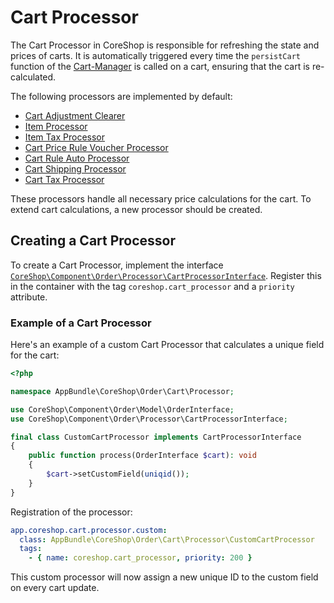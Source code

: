 # Cart Processor

The Cart Processor in CoreShop is responsible for refreshing the state and prices of carts. It is automatically
triggered every time the `persistCart` function of the [Cart-Manager](./08_Cart_Manager.md) is called on a cart,
ensuring that the cart is re-calculated.

The following processors are implemented by default:

- [Cart Adjustment Clearer](https://github.com/coreshop/CoreShop/blob/master/src/CoreShop/Component/Core/Order/Processor/CartAdjustmentClearer.php)
- [Item Processor](https://github.com/coreshop/CoreShop/blob/master/src/CoreShop/Component/Core/Order/Processor/CartItemProcessor.php)
- [Item Tax Processor](https://github.com/coreshop/CoreShop/blob/master/src/CoreShop/Component/Core/Order/Processor/CartItemTaxProcessor.php)
- [Cart Price Rule Voucher Processor](https://github.com/coreshop/CoreShop/blob/master/src/CoreShop/Component/Core/Order/Processor/CartPriceRuleVoucherProcessor.php)
- [Cart Rule Auto Processor](https://github.com/coreshop/CoreShop/blob/master/src/CoreShop/Component/Core/Order/Processor/CartRuleAutoProcessor.php)
- [Cart Shipping Processor](https://github.com/coreshop/CoreShop/blob/master/src/CoreShop/Component/Core/Order/Processor/CartShippingProcessor.php)
- [Cart Tax Processor](https://github.com/coreshop/CoreShop/blob/master/src/CoreShop/Component/Core/Order/Processor/CartTaxProcessor.php)

These processors handle all necessary price calculations for the cart. To extend cart calculations, a new processor
should be created.

## Creating a Cart Processor

To create a Cart Processor, implement the
interface [```CoreShop\Component\Order\Processor\CartProcessorInterface```](https://github.com/coreshop/CoreShop/blob/master/src/CoreShop/Component/Order/Processor/CartProcessorInterface.php).
Register this in the container with the tag ```coreshop.cart_processor``` and a ```priority``` attribute.

### Example of a Cart Processor

Here's an example of a custom Cart Processor that calculates a unique field for the cart:

```php
<?php

namespace AppBundle\CoreShop\Order\Cart\Processor;

use CoreShop\Component\Order\Model\OrderInterface;
use CoreShop\Component\Order\Processor\CartProcessorInterface;

final class CustomCartProcessor implements CartProcessorInterface
{
    public function process(OrderInterface $cart): void
    {
        $cart->setCustomField(uniqid());
    }
}
```

Registration of the processor:

```yaml
app.coreshop.cart.processor.custom:
  class: AppBundle\CoreShop\Order\Cart\Processor\CustomCartProcessor
  tags:
    - { name: coreshop.cart_processor, priority: 200 }
```

This custom processor will now assign a new unique ID to the custom field on every cart update.